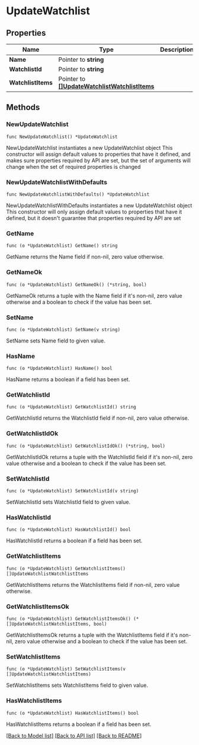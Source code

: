 # UpdateWatchlist

## Properties

Name | Type | Description | Notes
------------ | ------------- | ------------- | -------------
**Name** | Pointer to **string** |  | [optional] 
**WatchlistId** | Pointer to **string** |  | [optional] 
**WatchlistItems** | Pointer to [**[]UpdateWatchlistWatchlistItems**](UpdateWatchlistWatchlistItems.md) |  | [optional] 

## Methods

### NewUpdateWatchlist

`func NewUpdateWatchlist() *UpdateWatchlist`

NewUpdateWatchlist instantiates a new UpdateWatchlist object
This constructor will assign default values to properties that have it defined,
and makes sure properties required by API are set, but the set of arguments
will change when the set of required properties is changed

### NewUpdateWatchlistWithDefaults

`func NewUpdateWatchlistWithDefaults() *UpdateWatchlist`

NewUpdateWatchlistWithDefaults instantiates a new UpdateWatchlist object
This constructor will only assign default values to properties that have it defined,
but it doesn't guarantee that properties required by API are set

### GetName

`func (o *UpdateWatchlist) GetName() string`

GetName returns the Name field if non-nil, zero value otherwise.

### GetNameOk

`func (o *UpdateWatchlist) GetNameOk() (*string, bool)`

GetNameOk returns a tuple with the Name field if it's non-nil, zero value otherwise
and a boolean to check if the value has been set.

### SetName

`func (o *UpdateWatchlist) SetName(v string)`

SetName sets Name field to given value.

### HasName

`func (o *UpdateWatchlist) HasName() bool`

HasName returns a boolean if a field has been set.

### GetWatchlistId

`func (o *UpdateWatchlist) GetWatchlistId() string`

GetWatchlistId returns the WatchlistId field if non-nil, zero value otherwise.

### GetWatchlistIdOk

`func (o *UpdateWatchlist) GetWatchlistIdOk() (*string, bool)`

GetWatchlistIdOk returns a tuple with the WatchlistId field if it's non-nil, zero value otherwise
and a boolean to check if the value has been set.

### SetWatchlistId

`func (o *UpdateWatchlist) SetWatchlistId(v string)`

SetWatchlistId sets WatchlistId field to given value.

### HasWatchlistId

`func (o *UpdateWatchlist) HasWatchlistId() bool`

HasWatchlistId returns a boolean if a field has been set.

### GetWatchlistItems

`func (o *UpdateWatchlist) GetWatchlistItems() []UpdateWatchlistWatchlistItems`

GetWatchlistItems returns the WatchlistItems field if non-nil, zero value otherwise.

### GetWatchlistItemsOk

`func (o *UpdateWatchlist) GetWatchlistItemsOk() (*[]UpdateWatchlistWatchlistItems, bool)`

GetWatchlistItemsOk returns a tuple with the WatchlistItems field if it's non-nil, zero value otherwise
and a boolean to check if the value has been set.

### SetWatchlistItems

`func (o *UpdateWatchlist) SetWatchlistItems(v []UpdateWatchlistWatchlistItems)`

SetWatchlistItems sets WatchlistItems field to given value.

### HasWatchlistItems

`func (o *UpdateWatchlist) HasWatchlistItems() bool`

HasWatchlistItems returns a boolean if a field has been set.


[[Back to Model list]](../README.md#documentation-for-models) [[Back to API list]](../README.md#documentation-for-api-endpoints) [[Back to README]](../README.md)


